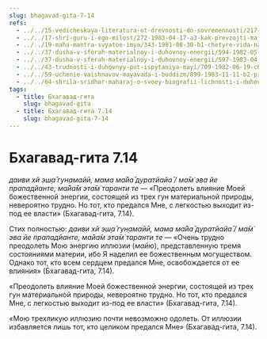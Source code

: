 ```yaml
---
slug: bhagavad-gita-7-14
refs:
  - ../../15-vedicheskaya-literatura-ot-drevnosti-do-sovremennosti/217-1981-03-02-a2-istorii-shrimad-bhagavatam-prizvany-napravit-dushu-k-krishne.md
  - ../../17-shri-guru-i-ego-milost/272-1983-04-17-a3-kak-prevzojti-majyu.md
  - ../../19-maha-mantra-svyatoe-imya/343-1981-08-30-b1-chetyre-vida-namabhasy.md
  - ../../37-dusha-v-sferah-materialnoy-i-duhovnoy-energii/594-1982-05-01-a3-etapy-pogruzheniya-dushi-v-majyu-i-osvobozhdenie-ot-ee-vliyaniya.md
  - ../../37-dusha-v-sferah-materialnoy-i-duhovnoy-energii/597-1983-04-25-a1-osvobozhdenie-dushi-ot-vlasti-maji.md
  - ../../43-trudnosti-i-duhovnyy-put-ispytaniya-mayi/709-1982-06-19-c6-proverki-predannosti-ot-bogatstva-do-predlozheniya-stat-shivoj.md
  - ../../59-uchenie-vaishnavov-mayavada-i-buddizm/899-1983-11-11-b2-predannost-prevyshe-osvobozhdeniya-v-brahmane.md
  - ../../64-shrila-sridhar-maharaj-o-svoey-biografii-lichnosti-i-duhovnom-opyte/972-1983-07-25-c-d-shrila-shridhar-maharadzh-o-svoej-biografii-v-gaudiya-mathe-chast-2.md
tags:
  - title: Бхагавад-гита
    slug: bhagavad-gita
  - title: Бхагавад-гита 7.14
    slug: bhagavad-gita-7-14
---
```


# Бхагавад-гита 7.14

*даиви хй эш̣а̄ гун̣амайӣ, мама ма̄йа̄ дуратйайа̄ / ма̄м̇ эва йе прападйанте, ма̄йа̄м эта̄м̇ таранти те* — «Преодолеть влияние Моей божественной энергии, состоящей из трех гун материальной природы, невероятно трудно. Но тот, кто предался Мне, с легкостью выходит из-под ее власти» (Бхагавад-гита, 7.14).


Стих полностью: *даиви хй эш̣а̄ гун̣амайӣ, мама ма̄йа̄ дуратйайа̄ / ма̄м̇ эва йе прападйанте, ма̄йа̄м эта̄м̇ таранти те* — «Очень трудно преодолеть Мою энергию иллюзии (*майю*), представленную тремя состояниями материи, ибо Я наделил ее божественным могуществом. Однако тот, кто всем сердцем предался Мне, освобождается от ее влияния» (Бхагавад-гита, 7.14).

«Преодолеть влияние Моей божественной энергии, состоящей из трех гун материальной природы, невероятно трудно. Но тот, кто предался Мне, с легкостью выходит из-под ее власти» (Бхагавад-гита, 7.14).

«Мою трехликую иллюзию почти невозможно одолеть. От иллюзии избавляется лишь тот, кто целиком предался Мне» (Бхагавад-гита, 7.14).


